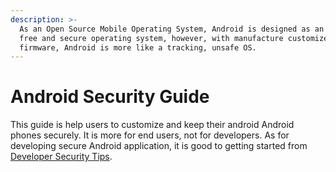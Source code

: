 ```yaml
---
description: >-
  As an Open Source Mobile Operating System, Android is designed as an open,
  free and secure operating system, however, with manufacture customized
  firmware, Android is more like a tracking, unsafe OS.
---
```


# Android Security Guide

This guide is help users to customize and keep their android Android phones securely. It is more for end users, not for developers. As for developing secure Android application, it is good to getting started from [Developer Security Tips](https://developer.android.com/training/articles/security-tips).





